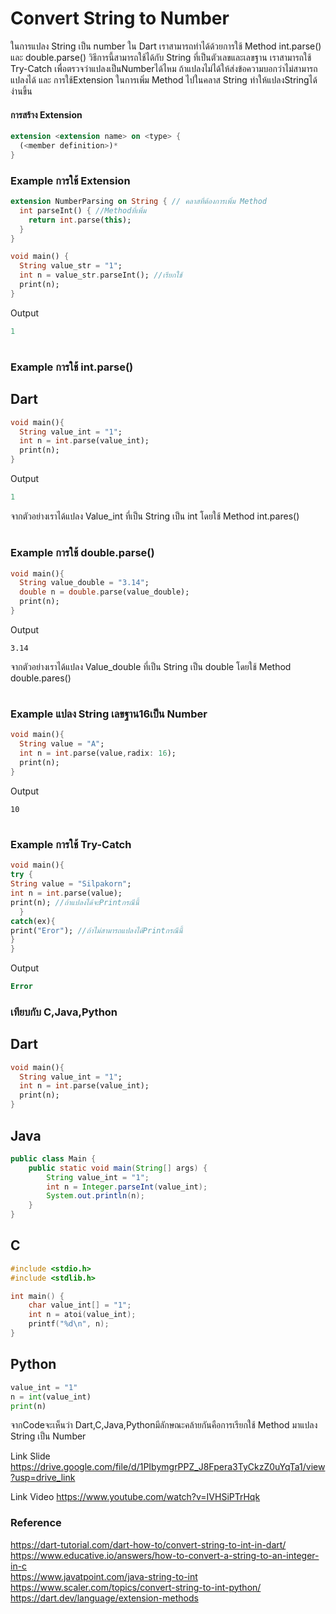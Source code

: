 # Convert String to Number
ในการแปลง String เป็น number ใน Dart เราสามารถทำได้ด้วยการใช้ Method int.parse() และ double.parse()
วิธีการนี้สามารถใช้ได้กับ String ที่เป็นตัวเลขและเลขฐาน เราสามารถใช้ Try-Catch เพื่อตรวจว่าแปลงเป็นNumberได้ไหม ถ้าแปลงไม่ได้ให้ส่งข้อความบอกว่าไม่สามารถแปลงได้ และ การใช้Extension ในการเพิ่ม Method ไปในคลาส String ทำให้แปลงStringได้ง่านขึ้น  
#### การสร้าง Extension  
```dart
extension <extension name> on <type> {
  (<member definition>)*
}
```
### Example การใช้ Extension  
```dart
extension NumberParsing on String { // คลาสที่ต้องการเพิ่ม Method
  int parseInt() { //Methodที่เพิ่ม
    return int.parse(this);
  }
}

void main() {
  String value_str = "1";
  int n = value_str.parseInt(); //เรียกใช้
  print(n); 
}
```
Output  
```dart
1
```
#
### Example การใช้ int.parse() 
## Dart
```dart
void main(){
  String value_int = "1";
  int n = int.parse(value_int);
  print(n);
}
```
Output   
```dart
1
```  
จากตัวอย่างเราได้แปลง Value_int ที่เป็น String เป็น int โดยใช้ Method int.pares()  
#
### Example การใช้ double.parse()  
```dart
void main(){
  String value_double = "3.14";
  double n = double.parse(value_double);
  print(n);
}
```
Output  
```
3.14
```  
จากตัวอย่างเราได้แปลง Value_double ที่เป็น String เป็น double โดยใช้ Method double.pares()  
#
### Example แปลง String เลขฐาน16เป็น Number  
```dart
void main(){
  String value = "A";
  int n = int.parse(value,radix: 16);
  print(n);
}
```
Output  
```
10
```
#
### Example การใช้ Try-Catch  
```dart
void main(){
try { 
String value = "Silpakorn";
int n = int.parse(value);
print(n); //ถ้าแปลงได้จะPrintกรณีนี้
  }
catch(ex){
print("Eror"); //ถ้าไม่สามารถแปลงได้Printกรณีนี้
}
}
```
Output  
```dart
Error
```
### เทียบกับ C,Java,Python  
## Dart
```dart
void main(){
  String value_int = "1";
  int n = int.parse(value_int);
  print(n);
}
```
## Java
```java
public class Main {
    public static void main(String[] args) {
        String value_int = "1";
        int n = Integer.parseInt(value_int);
        System.out.println(n);
    }
}
```
## C  
```C
#include <stdio.h>
#include <stdlib.h>

int main() {
    char value_int[] = "1";
    int n = atoi(value_int);
    printf("%d\n", n);
}
```
## Python  
```Python
value_int = "1"
n = int(value_int)
print(n)
```
จากCodeจะเห็นว่า Dart,C,Java,Pythonมีลักษณะคล้ายกันคือการเรียกใช้ Method มาแปลง String เป็น Number

Link Slide https://drive.google.com/file/d/1PIbymgrPPZ_J8Fpera3TyCkzZ0uYqTa1/view?usp=drive_link  

Link Video https://www.youtube.com/watch?v=IVHSiPTrHqk
### Reference
https://dart-tutorial.com/dart-how-to/convert-string-to-int-in-dart/  
https://www.educative.io/answers/how-to-convert-a-string-to-an-integer-in-c  
https://www.javatpoint.com/java-string-to-int  
https://www.scaler.com/topics/convert-string-to-int-python/  
https://dart.dev/language/extension-methods




